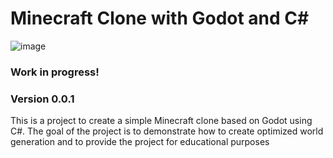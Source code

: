 # Minecraft Clone with Godot and C#
 
![image](https://github.com/user-attachments/assets/a38976db-ddf0-4baa-877f-86d6add2ee16)


### Work in progress!
### Version 0.0.1

This is a project to create a simple Minecraft clone based on Godot using C#. The goal of the project is to demonstrate how to create optimized world generation and to provide the project for educational purposes
